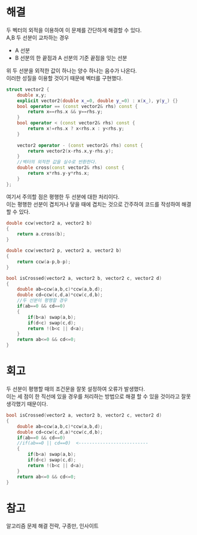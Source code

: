 # 해결 
두 벡터의 외적을 이용하여 이 문제를 간단하게 해결할 수 있다.  
A,B 두 선분이 교차하는 경우 
- A 선분
- B 선분의 한 끝점과 A 선분의 기준 끝점을 잇는 선분

위 두 선분을 외적한 값이 하나는 양수 하나는 음수가 나온다.  
이러한 성질을 이용할 것이기 때문에 벡터를 구현했다.  
```c++
struct vector2 {
    double x,y;
    explicit vector2(double x_=0, double y_=0) : x(x_), y(y_) {}
    bool operator == (const vector2& rhs) const {
        return x==rhs.x && y==rhs.y;
    }
    bool operator < (const vector2& rhs) const {
        return x!=rhs.x ? x<rhs.x : y<rhs.y;
    }
    
    vector2 operator - (const vector2& rhs) const {
        return vector2(x-rhs.x,y-rhs.y);
    }
    //벡터의 외적한 값을 실수로 반환한다.  
    double cross(const vector2& rhs) const {
        return x*rhs.y-y*rhs.x;
    }
};
```

여기서 주의할 점은 평행한 두 선분에 대한 처리이다.  
이는 평행한 선분이 겹치거나 닿을 때에 겹치는 것으로 간주하여 코드를 작성하여 해결할 수 있다.
```c++
double ccw(vector2 a, vector2 b)
{
    return a.cross(b);
}

double ccw(vector2 p, vector2 a, vector2 b)
{
    return ccw(a-p,b-p);
}

bool isCrossed(vector2 a, vector2 b, vector2 c, vector2 d)
{
    double ab=ccw(a,b,c)*ccw(a,b,d);
    double cd=ccw(c,d,a)*ccw(c,d,b);
    //두 선분이 평행할 경우
    if(ab==0 && cd==0)
    {
        if(b<a) swap(a,b);
        if(d<c) swap(c,d);
        return !(b<c || d<a);
    }
    return ab<=0 && cd<=0;
}
```

# 회고 
두 선분이 평행할 때의 조건문을 잘못 설정하여 오류가 발생했다.  
이는 세 점이 한 직선에 있을 경우를 처리하는 방법으로 해결 할 수 있을 것이라고 잘못생각했기 때문이다.  
```c++
bool isCrossed(vector2 a, vector2 b, vector2 c, vector2 d)
{
    double ab=ccw(a,b,c)*ccw(a,b,d);
    double cd=ccw(c,d,a)*ccw(c,d,b);
    if(ab==0 && cd==0)
    //if(ab==0 || cd==0)  <--------------------------
    {
        if(b<a) swap(a,b);
        if(d<c) swap(c,d);
        return !(b<c || d<a);
    }
    return ab<=0 && cd<=0;
}
```

# 참고 
알고리즘 문제 해결 전략, 구종만, 인사이트 
